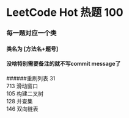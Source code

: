 # LeetCode Hot 热题 100
### 每一题对应一个类
#### 类名为 [方法名+题号]
#### 没啥特别需要备注的就不写commit message了

######重刷列表
31 \
713 滑动窗口 \
105 构建二叉树 \
128 并查集 \
146 双向链表